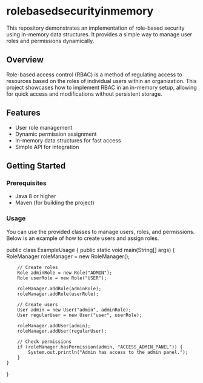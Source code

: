 # rolebasedsecurityinmemory

This repository demonstrates an implementation of role-based security using in-memory data structures. It provides a simple way to manage user roles and permissions dynamically.

## Overview

Role-based access control (RBAC) is a method of regulating access to resources based on the roles of individual users within an organization. This project showcases how to implement RBAC in an in-memory setup, allowing for quick access and modifications without persistent storage.

## Features

- User role management
- Dynamic permission assignment
- In-memory data structures for fast access
- Simple API for integration

## Getting Started

### Prerequisites

- Java 8 or higher
- Maven (for building the project)

### Usage

You can use the provided classes to manage users, roles, and permissions. Below is an example of how to create users and assign roles.


public class ExampleUsage {
    public static void main(String[] args) {
        RoleManager roleManager = new RoleManager();
        
        // Create roles
        Role adminRole = new Role("ADMIN");
        Role userRole = new Role("USER");
        
        roleManager.addRole(adminRole);
        roleManager.addRole(userRole);
        
        // Create users
        User admin = new User("admin", adminRole);
        User regularUser = new User("user", userRole);
        
        roleManager.addUser(admin);
        roleManager.addUser(regularUser);
        
        // Check permissions
        if (roleManager.hasPermission(admin, "ACCESS_ADMIN_PANEL")) {
            System.out.println("Admin has access to the admin panel.");
        }
    }
}
